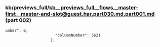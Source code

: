 ### kb/previews_full/kb__previews_full__flows__master-first__master-and-slot@guest.har.part030.md.part001.md (part 002)

```md
umber": 0,
                      "columnNumber": 5621
                    },
                    
```

```

